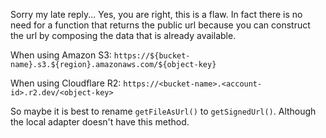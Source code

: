 Sorry my late reply... Yes, you are right, this is a flaw. In fact there is no need for a function that returns the public url because you can construct the url by composing the data that is already available.

When using Amazon S3:
`https://${bucket-name}.s3.${region}.amazonaws.com/${object-key}`

When using Cloudflare R2:
`https://<bucket-name>.<account-id>.r2.dev/<object-key>`

So maybe it is best to rename `getFileAsUrl()` to `getSignedUrl()`. Although the local adapter doesn't have this method.

